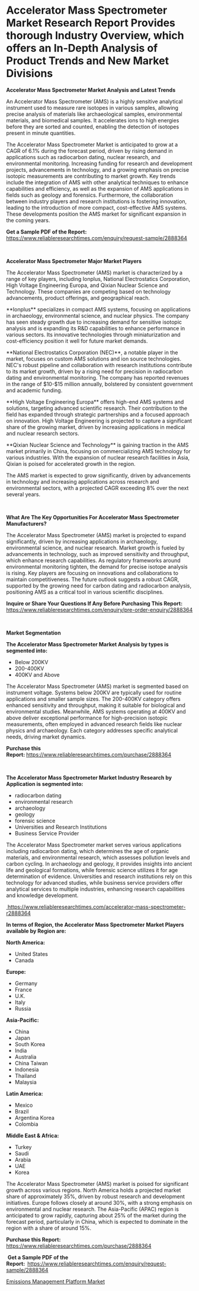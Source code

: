 <p><h1>Accelerator Mass Spectrometer Market Research Report Provides thorough Industry Overview, which offers an In-Depth Analysis of Product Trends and New Market Divisions</h1></p><p><strong>Accelerator Mass Spectrometer Market Analysis and Latest Trends</strong></p>
<p><p>An Accelerator Mass Spectrometer (AMS) is a highly sensitive analytical instrument used to measure rare isotopes in various samples, allowing precise analysis of materials like archaeological samples, environmental materials, and biomedical samples. It accelerates ions to high energies before they are sorted and counted, enabling the detection of isotopes present in minute quantities.</p><p>The Accelerator Mass Spectrometer Market is anticipated to grow at a CAGR of 6.1% during the forecast period, driven by rising demand in applications such as radiocarbon dating, nuclear research, and environmental monitoring. Increasing funding for research and development projects, advancements in technology, and a growing emphasis on precise isotopic measurements are contributing to market growth. Key trends include the integration of AMS with other analytical techniques to enhance capabilities and efficiency, as well as the expansion of AMS applications in fields such as geology and forensics. Furthermore, the collaboration between industry players and research institutions is fostering innovation, leading to the introduction of more compact, cost-effective AMS systems. These developments position the AMS market for significant expansion in the coming years.</p></p>
<p><strong>Get a Sample PDF of the Report:&nbsp;</strong> <a href="https://www.reliableresearchtimes.com/enquiry/request-sample/2888364?utm_campaign=3297&utm_medium=2&utm_source=Github&utm_content=ia&utm_term=14032025&utm_id=accelerator-mass-spectrometer">https://www.reliableresearchtimes.com/enquiry/request-sample/2888364</a></p>
<p>&nbsp;</p>
<p><strong>Accelerator Mass Spectrometer Major Market Players</strong></p>
<p><p>The Accelerator Mass Spectrometer (AMS) market is characterized by a range of key players, including Ionplus, National Electrostatics Corporation, High Voltage Engineering Europa, and Qixian Nuclear Science and Technology. These companies are competing based on technology advancements, product offerings, and geographical reach.</p><p>**Ionplus** specializes in compact AMS systems, focusing on applications in archaeology, environmental science, and nuclear physics. The company has seen steady growth due to increasing demand for sensitive isotopic analysis and is expanding its R&D capabilities to enhance performance in various sectors. Its innovative technologies through miniaturization and cost-efficiency position it well for future market demands.</p><p>**National Electrostatics Corporation (NEC)**, a notable player in the market, focuses on custom AMS solutions and ion source technologies. NEC's robust pipeline and collaboration with research institutions contribute to its market growth, driven by a rising need for precision in radiocarbon dating and environmental monitoring. The company has reported revenues in the range of $10-$15 million annually, bolstered by consistent government and academic funding.</p><p>**High Voltage Engineering Europa** offers high-end AMS systems and solutions, targeting advanced scientific research. Their contribution to the field has expanded through strategic partnerships and a focused approach on innovation. High Voltage Engineering is projected to capture a significant share of the growing market, driven by increasing applications in medical and nuclear research sectors.</p><p>**Qixian Nuclear Science and Technology** is gaining traction in the AMS market primarily in China, focusing on commercializing AMS technology for various industries. With the expansion of nuclear research facilities in Asia, Qixian is poised for accelerated growth in the region.</p><p>The AMS market is expected to grow significantly, driven by advancements in technology and increasing applications across research and environmental sectors, with a projected CAGR exceeding 8% over the next several years.</p></p>
<p>&nbsp;</p>
<p><strong>What Are The Key Opportunities For Accelerator Mass Spectrometer Manufacturers?</strong></p>
<p><p>The Accelerator Mass Spectrometer (AMS) market is projected to expand significantly, driven by increasing applications in archaeology, environmental science, and nuclear research. Market growth is fueled by advancements in technology, such as improved sensitivity and throughput, which enhance research capabilities. As regulatory frameworks around environmental monitoring tighten, the demand for precise isotope analysis is rising. Key players are focusing on innovations and collaborations to maintain competitiveness. The future outlook suggests a robust CAGR, supported by the growing need for carbon dating and radiocarbon analysis, positioning AMS as a critical tool in various scientific disciplines.</p></p>
<p><strong>Inquire or Share Your Questions If Any Before Purchasing This Report:</strong> <a href="https://www.reliableresearchtimes.com/enquiry/pre-order-enquiry/2888364?utm_campaign=3297&utm_medium=2&utm_source=Github&utm_content=ia&utm_term=14032025&utm_id=accelerator-mass-spectrometer">https://www.reliableresearchtimes.com/enquiry/pre-order-enquiry/2888364</a></p>
<p>&nbsp;</p>
<p><strong>Market Segmentation</strong></p>
<p><strong>The Accelerator Mass Spectrometer Market Analysis by types is segmented into:</strong></p>
<p><ul><li>Below 200KV</li><li>200-400KV</li><li>400KV and Above</li></ul></p>
<p><p>The Accelerator Mass Spectrometer (AMS) market is segmented based on instrument voltage. Systems below 200KV are typically used for routine applications and smaller sample sizes. The 200-400KV category offers enhanced sensitivity and throughput, making it suitable for biological and environmental studies. Meanwhile, AMS systems operating at 400KV and above deliver exceptional performance for high-precision isotopic measurements, often employed in advanced research fields like nuclear physics and archaeology. Each category addresses specific analytical needs, driving market dynamics.</p></p>
<p><strong>Purchase this Report:&nbsp;</strong><a href="https://www.reliableresearchtimes.com/purchase/2888364?utm_campaign=3297&utm_medium=2&utm_source=Github&utm_content=ia&utm_term=14032025&utm_id=accelerator-mass-spectrometer">https://www.reliableresearchtimes.com/purchase/2888364</a></p>
<p>&nbsp;</p>
<p><strong>The Accelerator Mass Spectrometer Market Industry Research by Application is segmented into:</strong></p>
<p><ul><li>radiocarbon dating</li><li>environmental research</li><li>archaeology</li><li>geology</li><li>forensic science</li><li>Universities and Research Institutions</li><li>Business Service Provider</li></ul></p>
<p><p>The Accelerator Mass Spectrometer market serves various applications including radiocarbon dating, which determines the age of organic materials, and environmental research, which assesses pollution levels and carbon cycling. In archaeology and geology, it provides insights into ancient life and geological formations, while forensic science utilizes it for age determination of evidence. Universities and research institutions rely on this technology for advanced studies, while business service providers offer analytical services to multiple industries, enhancing research capabilities and knowledge development.</p></p>
<p><a href="https://www.reliableresearchtimes.com/accelerator-mass-spectrometer-r2888364?utm_campaign=3297&utm_medium=2&utm_source=Github&utm_content=ia&utm_term=14032025&utm_id=accelerator-mass-spectrometer">&nbsp;https://www.reliableresearchtimes.com/accelerator-mass-spectrometer-r2888364</a></p>
<p><strong>In terms of Region, the Accelerator Mass Spectrometer Market Players available by Region are:</strong></p>
<p>
    <p> <strong> North America: </strong>
        <ul>
            <li>United States</li>
            <li>Canada</li>
        </ul>
        </p> 
    <p> <strong> Europe: </strong>
        <ul>
            <li>Germany</li>
            <li>France</li>
            <li>U.K.</li>
            <li>Italy</li>
            <li>Russia</li>
        </ul>
        </p> 
    <p> <strong> Asia-Pacific: </strong>
        <ul>
            <li>China</li>
            <li>Japan</li>
            <li>South Korea</li>
            <li>India</li>
            <li>Australia</li>
            <li>China Taiwan</li>
            <li>Indonesia</li>
            <li>Thailand</li>
            <li>Malaysia</li>
        </ul>
        </p> 
    <p> <strong> Latin America: </strong>
        <ul>
            <li>Mexico</li>
            <li>Brazil</li>
            <li>Argentina Korea</li>
            <li>Colombia</li>
        </ul>
        </p> 
    <p> <strong> Middle East & Africa: </strong>
        <ul>
            <li>Turkey</li>
            <li>Saudi</li>
            <li>Arabia</li>
            <li>UAE</li>
            <li>Korea</li>
        </ul>
    </p>
    </p>
<p><p>The Accelerator Mass Spectrometer (AMS) market is poised for significant growth across various regions. North America holds a projected market share of approximately 35%, driven by robust research and development initiatives. Europe follows closely at around 30%, with a strong emphasis on environmental and nuclear research. The Asia-Pacific (APAC) region is anticipated to grow rapidly, capturing about 25% of the market during the forecast period, particularly in China, which is expected to dominate in the region with a share of around 15%.</p></p>
<p><strong>Purchase this Report: </strong><a href="https://www.reliableresearchtimes.com/purchase/2888364?utm_campaign=3297&utm_medium=2&utm_source=Github&utm_content=ia&utm_term=14032025&utm_id=accelerator-mass-spectrometer">https://www.reliableresearchtimes.com/purchase/2888364</a></p>
<p>&nbsp;<strong>Get a Sample PDF of the Report:&nbsp;&nbsp;</strong><a href="https://www.reliableresearchtimes.com/enquiry/request-sample/2888364?utm_campaign=3297&utm_medium=2&utm_source=Github&utm_content=ia&utm_term=14032025&utm_id=accelerator-mass-spectrometer">https://www.reliableresearchtimes.com/enquiry/request-sample/2888364</a></p>
<p><strong></strong></p>
<p><p><a href="https://github.com/donkalucine10/Market-Research-Report-List-1/blob/main/emissions-management-platform-market.md?utm_campaign=3297&utm_medium=2&utm_source=Github&utm_content=ia&utm_term=14032025&utm_id=accelerator-mass-spectrometer">Emissions Management Platform Market</a></p></p>